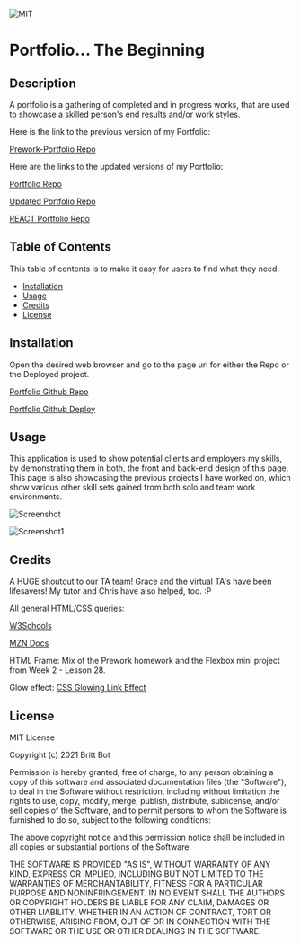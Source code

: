 ![MIT](https://img.shields.io/badge/License-MIT-yellow.svg)
# Portfolio... The Beginning

## Description 

A portfolio is a gathering of completed and in progress works, that are used to showcase a skilled person's end results and/or work styles. 


Here is the link to the previous version of my Portfolio:

[Prework-Portfolio Repo](https://github.com/britt-bot/Prework-Portfolio/blob/master/README.md)


Here are the links to the updated versions of my Portfolio:

[Portfolio Repo](https://github.com/britt-bot/08-updated_portfolio)

[Updated Portfolio Repo](https://github.com/britt-bot/16-Updated_Portfolio)

[REACT Portfolio Repo](https://github.com/britt-bot/20-React_Portfolio)


## Table of Contents 

This table of contents is to make it easy for users to find what they need.

* [Installation](#installation)
* [Usage](#usage)
* [Credits](#credits)
* [License](#license)


## Installation

Open the desired web browser and go to the page url for either the Repo or the Deployed project.

[Portfolio Github Repo](https://github.com/britt-bot/02-Portfolio)

[Portfolio Github Deploy](https://britt-bot.github.io/02-Portfolio/)


## Usage 

This application is used to show potential clients and employers my skills, by demonstrating them in both, the front and back-end design of this page. This page is also showcasing the previous projects I have worked on, which show various other skill sets gained from both solo and team work environments. 

![Screenshot](https://user-images.githubusercontent.com/77466708/114288814-f3da9780-9a37-11eb-894d-d305f0ff20db.png)

![Screenshot1](https://user-images.githubusercontent.com/77466708/114288810-f210d400-9a37-11eb-8e55-cdfc7015a262.png)


## Credits

A HUGE shoutout to our TA team! Grace and the virtual TA's have been lifesavers! 
My tutor and Chris have also helped, too. :P

All general HTML/CSS queries: 

[W3Schools](https://www.w3schools.com/)

[MZN Docs](https://developer.mozilla.org/en-US/)

HTML Frame: Mix of the Prework homework and the Flexbox mini project from Week 2 - Lesson 28.

Glow effect: [CSS Glowing Link Effect](https://www.sitepoint.com/css3-glowing-link-effect/)


## License

MIT License

Copyright (c) 2021 Britt Bot

Permission is hereby granted, free of charge, to any person obtaining a copy
of this software and associated documentation files (the "Software"), to deal
in the Software without restriction, including without limitation the rights
to use, copy, modify, merge, publish, distribute, sublicense, and/or sell
copies of the Software, and to permit persons to whom the Software is
furnished to do so, subject to the following conditions:

The above copyright notice and this permission notice shall be included in all
copies or substantial portions of the Software.

THE SOFTWARE IS PROVIDED "AS IS", WITHOUT WARRANTY OF ANY KIND, EXPRESS OR
IMPLIED, INCLUDING BUT NOT LIMITED TO THE WARRANTIES OF MERCHANTABILITY,
FITNESS FOR A PARTICULAR PURPOSE AND NONINFRINGEMENT. IN NO EVENT SHALL THE
AUTHORS OR COPYRIGHT HOLDERS BE LIABLE FOR ANY CLAIM, DAMAGES OR OTHER
LIABILITY, WHETHER IN AN ACTION OF CONTRACT, TORT OR OTHERWISE, ARISING FROM,
OUT OF OR IN CONNECTION WITH THE SOFTWARE OR THE USE OR OTHER DEALINGS IN THE
SOFTWARE.
